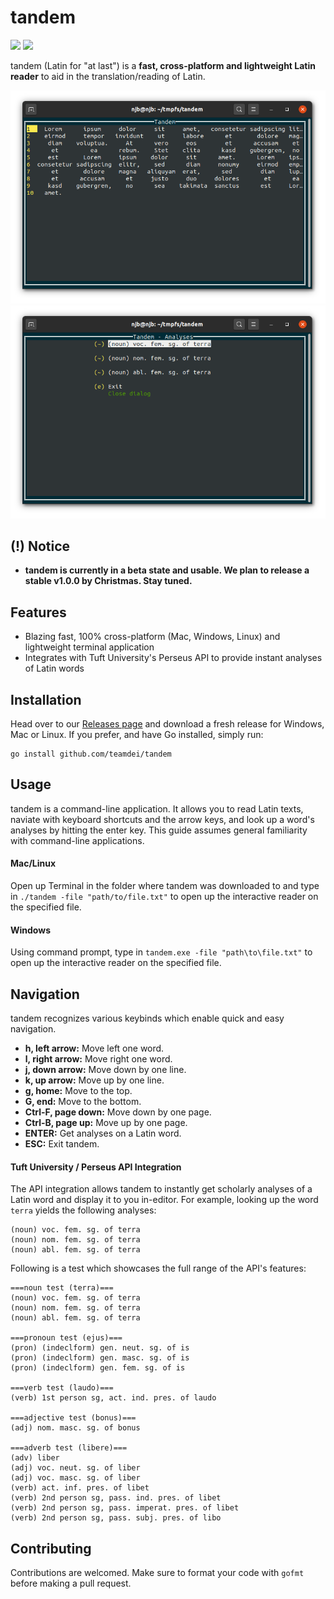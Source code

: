 # tandem

![](https://img.shields.io/github/downloads/teamdei/tandem/latest/total) ![](https://img.shields.io/github/issues/teamdei/tandem) 

tandem (Latin for "at last") is a **fast, cross-platform and lightweight Latin reader** to aid in the translation/reading of Latin.

<img src="https://github.com/TeamDei/tandem/raw/main/screenshots/1.png">
<img src="https://github.com/TeamDei/tandem/raw/main/screenshots/2.png">

## (!) Notice
 - **tandem is currently in a beta state and usable. We plan to release a stable v1.0.0 by Christmas. Stay tuned.**

## Features
 - Blazing fast, 100% cross-platform (Mac, Windows, Linux) and lightweight terminal application
 - Integrates with Tuft University's Perseus API to provide instant analyses of Latin words

## Installation
Head over to our [Releases page](https://github.com/TeamDei/tandem/releases) and download a fresh release for Windows, Mac or Linux. If you prefer, and have Go installed, simply run:

```
go install github.com/teamdei/tandem
```

## Usage
tandem is a command-line application. It allows you to read Latin texts, naviate with keyboard shortcuts and the arrow keys, and look up a word's analyses by hitting the enter key. This guide assumes general familiarity with command-line applications.

#### Mac/Linux
Open up Terminal in the folder where tandem was downloaded to and type in `./tandem -file "path/to/file.txt"` to open up the interactive reader on the specified file.

#### Windows
Using command prompt, type in `tandem.exe -file "path\to\file.txt"` to open up the interactive reader on the specified file.

## Navigation
tandem recognizes various keybinds which enable quick and easy navigation.

 - **h, left arrow:** Move left one word.
 - **l, right arrow:** Move right one word.
 - **j, down arrow:** Move down by one line.
 - **k, up arrow:** Move up by one line.
 - **g, home:** Move to the top.
 - **G, end:** Move to the bottom.
 - **Ctrl-F, page down:** Move down by one page.
 - **Ctrl-B, page up:** Move up by one page.
 - **ENTER:** Get analyses on a Latin word.
 - **ESC:** Exit tandem.

#### Tuft University / Perseus API Integration
The API integration allows tandem to instantly get scholarly analyses of a Latin word and display it to you in-editor. For example, looking up the word `terra` yields the following analyses:

```
(noun) voc. fem. sg. of terra
(noun) nom. fem. sg. of terra
(noun) abl. fem. sg. of terra
```

Following is a test which showcases the full range of the API's features:

```
===noun test (terra)===
(noun) voc. fem. sg. of terra
(noun) nom. fem. sg. of terra
(noun) abl. fem. sg. of terra

===pronoun test (ejus)===
(pron) (indeclform) gen. neut. sg. of is
(pron) (indeclform) gen. masc. sg. of is
(pron) (indeclform) gen. fem. sg. of is

===verb test (laudo)===
(verb) 1st person sg, act. ind. pres. of laudo

===adjective test (bonus)===
(adj) nom. masc. sg. of bonus

===adverb test (libere)===
(adv) liber
(adj) voc. neut. sg. of liber
(adj) voc. masc. sg. of liber
(verb) act. inf. pres. of libet
(verb) 2nd person sg, pass. ind. pres. of libet
(verb) 2nd person sg, pass. imperat. pres. of libet
(verb) 2nd person sg, pass. subj. pres. of libo
```

## Contributing
Contributions are welcomed. Make sure to format your code with `gofmt` before making a pull request.
